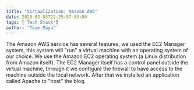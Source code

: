 ```yaml
---
title: "Virtualization: Amazon AWS"
date: 2020-02-03T22:25:57-03:00
tags: ['Tech Stack']
author: "Team Maya"
---
```


The Amazon AWS service has several features, we used the EC2 Manager system, this system will "run" a virtual machine with an operating system
of our choice. We use the Amazon EC2 operating system (a Linux distribution from Amazon itself). The EC2 Manager itself has a control panel outside the
virtual machine, through it we configure the firewall to have access to the machine outside the local network. After that we installed an application called Apache to "host" the blog.